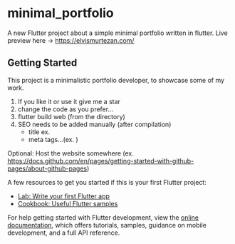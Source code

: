# minimal_portfolio

A new Flutter project about a simple minimal portfolio written in flutter.
Live preview here -> https://elvismurtezan.com/

## Getting Started

This project is a minimalistic portfolio developer,
to showcase some of my work.

1. If you like it or use it give me a star
2. change the code as you prefer...
3. flutter build web (from the directory)
4. SEO needs to be added manually (after compilation)
    - title ex. <title>Name Surname</title>
    - meta tags...(ex. <meta name="description" content="Explore the portfolio of <Name Surname> build with Flutter, a passionate developer based in the <Country>. ">)


Optional:
Host the website somewhere (ex. https://docs.github.com/en/pages/getting-started-with-github-pages/about-github-pages)


A few resources to get you started if this is your first Flutter project:

- [Lab: Write your first Flutter app](https://docs.flutter.dev/get-started/codelab)
- [Cookbook: Useful Flutter samples](https://docs.flutter.dev/cookbook)

For help getting started with Flutter development, view the
[online documentation](https://docs.flutter.dev/), which offers tutorials,
samples, guidance on mobile development, and a full API reference.
